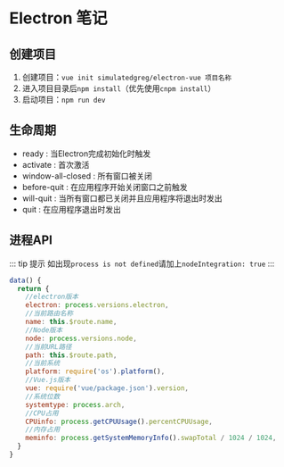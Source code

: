 # Electron 笔记

## 创建项目

1. 创建项目：```vue init simulatedgreg/electron-vue 项目名称```
2. 进入项目目录后```npm install```（优先使用```cnpm install```）
3. 启动项目：```npm run dev```

## 生命周期

* ready : 当Electron完成初始化时触发
* activate : 首次激活
* window-all-closed : 所有窗口被关闭
* before-quit : 在应用程序开始关闭窗口之前触发
* will-quit : 当所有窗口都已关闭并且应用程序将退出时发出
* quit : 在应用程序退出时发出

## 进程API

::: tip 提示
如出现```process is not defined```请加上```nodeIntegration: true```
:::

``` js
data() {
  return {
    //electron版本
    electron: process.versions.electron,
    //当前路由名称
    name: this.$route.name,
    //Node版本
    node: process.versions.node,
    //当前URL路径
    path: this.$route.path,
    //当前系统
    platform: require('os').platform(),
    //Vue.js版本
    vue: require('vue/package.json').version,
    //系统位数
    systemtype: process.arch,
    //CPU占用
    CPUinfo: process.getCPUUsage().percentCPUUsage,
    //内存占用
    meminfo: process.getSystemMemoryInfo().swapTotal / 1024 / 1024,
  }
}
```